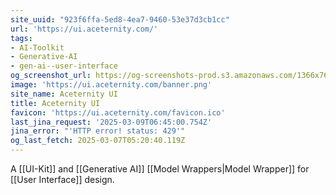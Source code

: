 ```yaml
---
site_uuid: "923f6ffa-5ed8-4ea7-9460-53e37d3cb1cc"
url: 'https://ui.aceternity.com/'
tags:
- AI-Toolkit
- Generative-AI
- gen-ai--user-interface
og_screenshot_url: https://og-screenshots-prod.s3.amazonaws.com/1366x768/80/false/5705016d620128061cd697311203d3ef579372e9bf094f3b00eef1d21180c93c.jpeg
image: 'https://ui.aceternity.com/banner.png'
site_name: Aceternity UI
title: Aceternity UI
favicon: 'https://ui.aceternity.com/favicon.ico'
last_jina_request: '2025-03-09T06:45:00.754Z'
jina_error: "'HTTP error! status: 429'"
og_last_fetch: 2025-03-07T05:20:40.119Z
---
```

A [[UI-Kit]] and [[Generative AI]] [[Model Wrappers|Model Wrapper]] for [[User Interface]] design.  

